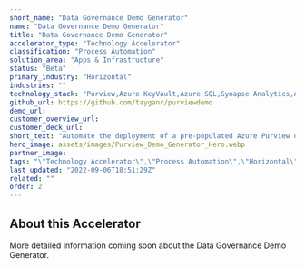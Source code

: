 ```yaml
---
short_name: "Data Governance Demo Generator"
name: "Data Governance Demo Generator"
title: "Data Governance Demo Generator"
accelerator_type: "Technology Accelerator"
classification: "Process Automation"
solution_area: "Apps & Infrastructure"
status: "Beta"
primary_industry: "Horizontal"
industries: ""
technology_stack: "Purview,Azure KeyVault,Azure SQL,Synapse Analytics,Azure Storage"
github_url: https://github.com/tayganr/purviewdemo
demo_url: 
customer_overview_url: 
customer_deck_url: 
short_text: "Automate the deployment of a pre-populated Azure Purview demo environment."
hero_image: assets/images/Purview_Demo_Generator_Hero.webp
partner_image: 
tags: "\"Technology Accelerator\",\"Process Automation\",\"Horizontal\",\"Purview\",\"Azure KeyVault\",\"Azure SQL\",\"Synapse Analytics\",\"Azure Storage\",\"Apps & Infrastructure\",\"Beta\""
last_updated: "2022-09-06T18:51:29Z"
related: ""
order: 2
---
```

## About this Accelerator

More detailed information coming soon about the Data Governance Demo Generator.